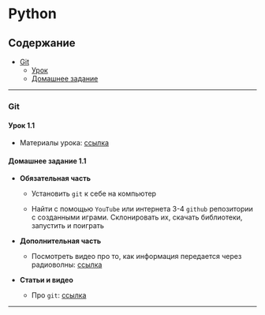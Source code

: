 # Python

## Содержание

- [Git](#git)
  - [Урок](#урок-11)
  - [Домашнее задание](#домашнее-задание-11)

---

### Git

#### Урок 1.1

- Материалы урока: [ссылка](./Lesson-5-class-inheritance.ipynb)

#### Домашнее задание 1.1

- **Обязательная часть**

  - Установить `git` к себе на компьютер

  - Найти с помощью `YouTube` или интернета 3-4 `github` репозитории с созданными играми. Склонировать их, скачать библиотеки, запустить и поиграть

- **Дополнительная часть**

  - Посмотреть видео про то, как информация передается через радиоволны: [ссылка](https://www.youtube.com/watch?v=GnE6gwRBw6Y)

- **Статьи и видео**

  - Про `git`: [ссылка](https://habr.com/ru/articles/541258/)

---
